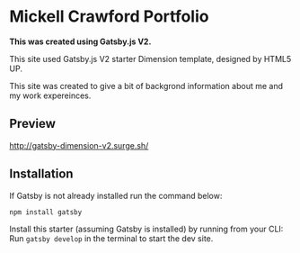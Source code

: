 # Mickell Crawford Portfolio

**This was created using Gatsby.js V2.**

This site used Gatsby.js V2 starter Dimension template, designed by HTML5 UP.

This site was created to give a bit of backgrond information about me and my work expereinces.

## Preview
http://gatsby-dimension-v2.surge.sh/

## Installation
If Gatsby is not already installed run the command below:
```
npm install gatsby
```

Install this starter (assuming Gatsby is installed) by running from your CLI:
Run `gatsby develop` in the terminal to start the dev site.
